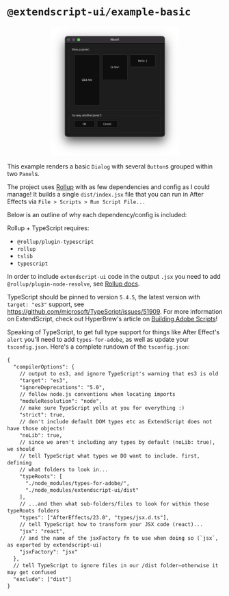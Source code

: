 # `@extendscript-ui/example-basic`

<p align="center">
  <img src="basic.png" width="300" alt="screenshot of basic dialog"/>
</p>

This example renders a basic `Dialog` with several `Button`s grouped within two `Panel`s.

The project uses [Rollup](https://rollupjs.org/) with as few dependencies and config as I could manage! It builds a single `dist/index.jsx` file that you can run in After Effects via `File > Scripts > Run Script File...`

Below is an outline of why each dependency/config is included:

Rollup + TypeScript requires:

- `@rollup/plugin-typescript`
- `rollup`
- `tslib`
- `typescript`

In order to include `extendscript-ui` code in the output `.jsx` you need to add `@rollup/plugin-node-resolve`, see [Rollup docs](https://rollupjs.org/troubleshooting/#warning-treating-module-as-external-dependency).

TypeScript should be pinned to version `5.4.5`, the latest version with `target: "es3"` support, see https://github.com/microsoft/TypeScript/issues/51909. For more information on ExtendScript, check out HyperBrew's article on [Building Adobe Scripts](https://hyperbrew.co/blog/building-adobe-scripts/)!

Speaking of TypeScript, to get full type support for things like After Effect's `alert` you'll need to add `types-for-adobe`, as well as update your `tsconfig.json`. Here's a complete rundown of the `tsconfig.json`:

<!-- prettier-ignore -->
```jsonc
{
  "compilerOptions": {
    // output to es3, and ignore TypeScript's warning that es3 is old
    "target": "es3",
    "ignoreDeprecations": "5.0",
    // follow node.js conventions when locating imports
    "moduleResolution": "node",
    // make sure TypeScript yells at you for everything :)
    "strict": true,
    // don't include default DOM types etc as ExtendScript does not have those objects!
    "noLib": true,
    // since we aren't including any types by default (noLib: true), we should
    // tell TypeScript what types we DO want to include. first, defining
    // what folders to look in...
    "typeRoots": [
      "./node_modules/types-for-adobe/",
      "./node_modules/extendscript-ui/dist"
    ],
    // ...and then what sub-folders/files to look for within those typeRoots folders
    "types": ["AfterEffects/23.0", "types/jsx.d.ts"],
    // tell TypeScript how to transform your JSX code (react)...
    "jsx": "react",
    // and the name of the jsxFactory fn to use when doing so (`jsx`, as exported by extendscript-ui)
    "jsxFactory": "jsx"
  },
  // tell TypeScript to ignore files in our /dist folder—otherwise it may get confused
  "exclude": ["dist"]
}
```
